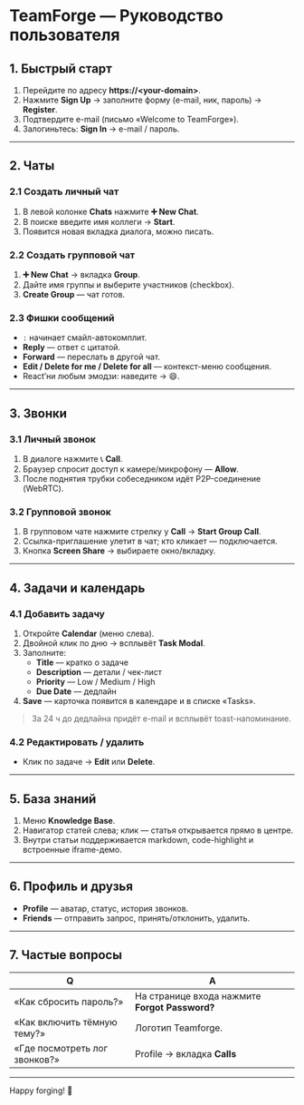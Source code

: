 <!-- ======================  UserGuide.md  ====================== -->
# TeamForge — Руководство пользователя

## 1. Быстрый старт
1. Перейдите по адресу **https://\<your-domain\>**.
2. Нажмите **Sign Up** → заполните форму (e-mail, ник, пароль) → **Register**.
3. Подтвердите e-mail (письмо «Welcome to TeamForge»).
4. Залогиньтесь: **Sign In** → e-mail / пароль.

---

## 2. Чаты

### 2.1 Создать личный чат
1. В левой колонке **Chats** нажмите **➕ New Chat**.
2. В поиске введите имя коллеги → **Start**.
3. Появится новая вкладка диалога, можно писать.

### 2.2 Создать групповой чат
1. **➕ New Chat** → вкладка **Group**.
2. Дайте имя группы и выберите участников (checkbox).
3. **Create Group** — чат готов.

### 2.3 Фишки сообщений
* `:` начинает смайл-автокомплит.
* **Reply** — ответ с цитатой.
* **Forward** — переслать в другой чат.
* **Edit / Delete for me / Delete for all** — контекст-меню сообщения.
* React’ни любым эмодзи: наведите → 😄.

---

## 3. Звонки

### 3.1 Личный звонок
1. В диалоге нажмите 📞 **Call**.
2. Браузер спросит доступ к камере/микрофону — **Allow**.
3. После поднятия трубки собеседником идёт P2P-соединение (WebRTC).

### 3.2 Групповой звонок
1. В групповом чате нажмите стрелку у **Call** → **Start Group Call**.
2. Ссылка-приглашение улетит в чат; кто кликает — подключается.
3. Кнопка **Screen Share** → выбираете окно/вкладку.

---

## 4. Задачи и календарь

### 4.1 Добавить задачу
1. Откройте **Calendar** (меню слева).
2. Двойной клик по дню → всплывёт **Task Modal**.
3. Заполните:
    * **Title** — кратко о задаче
    * **Description** — детали / чек-лист
    * **Priority** — Low / Medium / High
    * **Due Date** — дедлайн
4. **Save** — карточка появится в календаре и в списке «Tasks».

> За 24 ч до дедлайна придёт e-mail и всплывёт toast-напоминание.

### 4.2 Редактировать / удалить
* Клик по задаче → **Edit** или **Delete**.

---

## 5. База знаний
1. Меню **Knowledge Base**.
2. Навигатор статей слева; клик — статья открывается прямо в центре.
3. Внутри статьи поддерживается markdown, code-highlight и встроенные iframe-демо.

---

## 6. Профиль и друзья
* **Profile** — аватар, статус, история звонков.
* **Friends** — отправить запрос, принять/отклонить, удалить.

---

## 7. Частые вопросы
| Q | A                                              |
|---|------------------------------------------------|
| «Как сбросить пароль?» | На странице входа нажмите **Forgot Password?** |
| «Как включить тёмную тему?» | Логотип Teamforge.                             |
| «Где посмотреть лог звонков?» | Profile → вкладка **Calls**                    |

---

Happy forging! 🤟
